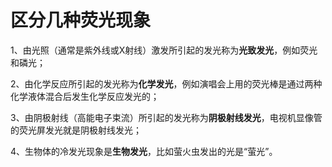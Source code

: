 # 区分几种荧光现象


1、由光照（通常是紫外线或X射线）激发所引起的发光称为**光致发光**，例如荧光和磷光；

2、由化学反应所引起的发光称为**化学发光**，例如演唱会上用的荧光棒是通过两种化学液体混合后发生化学反应发光的；

3、由阴极射线（高能电子束流）所引起的发光称为**阴极射线发光**，电视机显像管的荧光屏发光就是阴极射线发光；

4、生物体的冷发光现象是**生物发光**，比如萤火虫发出的光是“萤光”。
